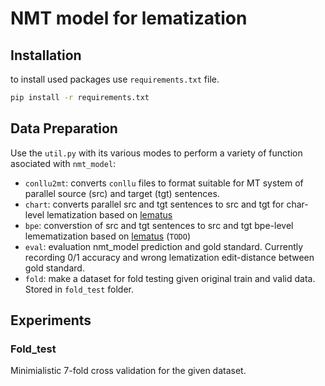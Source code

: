 # NMT model for lematization

## Installation

to install used packages use ``requirements.txt`` file.

```bash
pip install -r requirements.txt
```

## Data Preparation

Use the ``util.py`` with its various modes to perform a variety of function asociated with ``nmt_model``:

- ``conllu2mt``: converts ``conllu`` files to format suitable for MT system of parallel source (src) and target (tgt) sentences.
- ``chart``: converts parallel src and tgt sentences to src and tgt for char-level lematization based on [lematus](https://www.aclweb.org/anthology/N18-1126/)
- ``bpe``: converstion of src and tgt sentences to src and tgt bpe-level lemematization based on [lematus](https://www.aclweb.org/anthology/N18-1126/) (``TODO``)
- ``eval``: evaluation nmt_model prediction and gold standard. Currently recording 0/1 accuracy and wrong lematization edit-distance between gold standard.
- ``fold``: make a dataset for fold testing given original train and valid data. Stored in ``fold_test`` folder.

## Experiments

### Fold_test

Minimialistic 7-fold cross validation for the given dataset.
